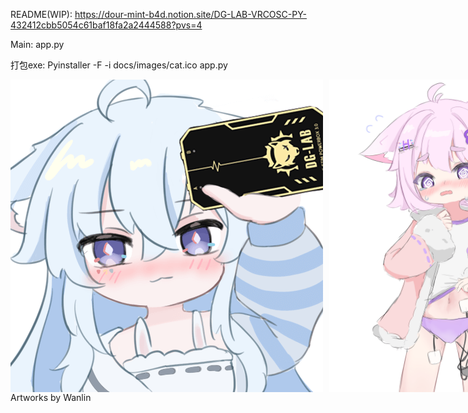 README(WIP):
https://dour-mint-b4d.notion.site/DG-LAB-VRCOSC-PY-432412cbb5054c61baf18fa2a2444588?pvs=4

Main: app.py

打包exe: Pyinstaller -F -i docs/images/cat.ico app.py

<div style="display: flex; align-items: center;">
    <img src="docs/images/dg-lab-start.png" alt="dg-lab-start" style="height: 500px; margin-right: 10px;">
    <img src="docs/images/misaka-h.png" alt="misaka-h" style="height: 500px;">
</div>
Artworks by Wanlin